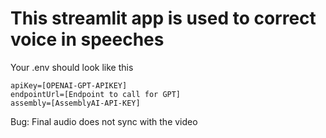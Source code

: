 # This streamlit app is used to correct voice in speeches

Your .env should look like this
```
apiKey=[OPENAI-GPT-APIKEY]
endpointUrl=[Endpoint to call for GPT]
assembly=[AssemblyAI-API-KEY]
```

Bug: Final audio does not sync with the video
